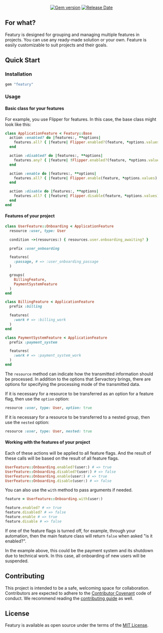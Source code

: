 <p align="center">
  <a href="https://rubygems.org/gems/featury"><img src="https://img.shields.io/gem/v/featury?logo=rubygems&logoColor=fff" alt="Gem version"></a>
  <a href="https://github.com/servactory/featury/releases"><img src="https://img.shields.io/github/release-date/servactory/featury" alt="Release Date"></a>
</p>

## For what?

Featury is designed for grouping and managing multiple features in projects.
You can use any ready-made solution or your own.
Feature is easily customizable to suit projects and their goals.

[//]: # (## Documentation)

[//]: # (See [featury.servactory.com]&#40;https://featury.servactory.com&#41; for documentation.)

## Quick Start

### Installation

```ruby
gem "featury"
```

### Usage

#### Basic class for your features

For example, you use Flipper for features.
In this case, the base class might look like this:

```ruby
class ApplicationFeature < Featury::Base
  action :enabled? do |features:, **options|
    features.all? { |feature| Flipper.enabled?(feature, *options.values) }
  end

  action :disabled? do |features:, **options|
    features.any? { |feature| !Flipper.enabled?(feature, *options.values) }
  end

  action :enable do |features:, **options|
    features.all? { |feature| Flipper.enable(feature, *options.values) }
  end

  action :disable do |features:, **options|
    features.all? { |feature| Flipper.disable(feature, *options.values) }
  end
end
```

#### Features of your project

```ruby
class UserFeature::Onboarding < ApplicationFeature
  resource :user, type: User

  condition ->(resources:) { resources.user.onboarding_awaiting? }

  prefix :user_onboarding

  features(
    :passage, # => :user_onboarding_passage
  )

  groups(
    BillingFeature,
    PaymentSystemFeature
  )
end
```

```ruby
class BillingFeature < ApplicationFeature
  prefix :billing

  features(
    :work # => :billing_work
  )
end
```

```ruby
class PaymentSystemFeature < ApplicationFeature
  prefix :payment_system

  features(
    :work # => :payment_system_work
  )
end
```

The `resource` method can indicate how the transmitted information should be processed.
In addition to the options that Servactory brings, there are options for specifying the processing mode of the transmitted data.

If it is necessary for a resource to be transferred as an option for a feature flag, then use the `option` option:

```ruby
resource :user, type: User, option: true
```

If it is necessary for a resource to be transferred to a nested group, then use the `nested` option:

```ruby
resource :user, type: User, nested: true
```

#### Working with the features of your project

Each of these actions will be applied to all feature flags.
And the result of these calls will be based on the result of all feature flags.

```ruby
UserFeature::Onboarding.enabled?(user:) # => true
UserFeature::Onboarding.disabled?(user:) # => false
UserFeature::Onboarding.enable(user:) # => true
UserFeature::Onboarding.disable(user:) # => false
```

You can also use the `with` method to pass arguments if needed.

```ruby
feature = UserFeature::Onboarding.with(user:)

feature.enabled? # => true
feature.disabled? # => false
feature.enable # => true
feature.disable # => false
```

If one of the feature flags is turned off, for example,
through your automation, then the main feature class will
return `false` when asked "is it enabled?".

In the example above, this could be the payment system and its shutdown due to technical work.
In this case, all onboarding of new users will be suspended.

## Contributing

This project is intended to be a safe, welcoming space for collaboration. 
Contributors are expected to adhere to the [Contributor Covenant](http://contributor-covenant.org) code of conduct. 
We recommend reading the [contributing guide](./CONTRIBUTING.md) as well.

## License

Featury is available as open source under the terms of the [MIT License](http://opensource.org/licenses/MIT).
